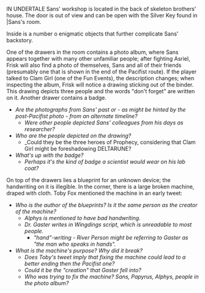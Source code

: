 IN UNDERTALE Sans' workshop is located in the back of skeleton brothers' house. The door is out of view and can be open with the Silver Key found in <a onclick="loadFile('Sans\' Room.md')">|Sans's room</a>.

Inside is a number o enigmatic objects that further complicate Sans' backstory.

One of the drawers in the room contains a photo album, where Sans appears together with many other unfamiliar people; after fighting <a onclick="loadFile('Asriel.md')">Asriel</a>, Frisk will also find a photo of themselves, Sans and all of their friends (presumably one that is shown in the end of the Pacifist route). If the player talked to Clam Girl (one of the <a onclick="loadFile('Fun Events.md')">Fun Events</a>), the description changes; when inspecting the album, Frisk will notice a drawing sticking out of the binder. This drawing depicts three people and the words "<a onclick="loadFile('don\'t forget.md')">don't forget</a>" are written on it.
Another drawer contains a badge.
- _Are the photographs from Sans' past or - as might be hinted by the post-Pacifist photo - from an alternate timeline?_
	- _Were other people depicted Sans' colleagues from his days as researcher?_
- _Who are the people depicted on the drawing?_
	- _Could they be the three heroes of <a onclick="loadFile('Prophecy.md')">Prophecy</a>, considering that Clam Girl might be foreshadowing DELTARUNE?
- _What's up with the badge?_
	- _Perhaps it's the kind of badge a scientist would wear on his lab coat?_

On top of the drawers lies a blueprint for an unknown device; the handwriting on it is illegible.
In the corner, there is a large
broken machine, draped with cloth.
Toby Fox mentioned the machine in an early tweet:

- _Who is the author of the blueprints? Is it the same person as the creator of the machine?_
	- _<a onclick="loadFile('Alphys.md')">Alphys</a> is mentioned to have bad handwriting._
	- _Dr. Gaster writes in Wingdings script, which is unreadable to most people._
		- _"hand"-writing - <a onclick="loadFile('River Person.md')">River Person</a> might be referring to Gaster as "the man who speaks in hands"._
- _What is the machine's purpose? Why did it break?_
	- _Does Toby's tweet imply that fixing the machine could lead to a better ending then the Pacifist one?_
	- _Could it be the "creation" that Gaster fell into?_
	- _Who was trying to fix the machine? Sans, Papyrus, Alphys, people in the photo album?_